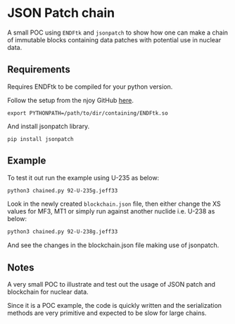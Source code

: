 # JSON Patch chain


A small POC using `ENDFtk` and `jsonpatch` to show how one can make a chain of immutable blocks containing data patches with potential use in nuclear data.


## Requirements

Requires ENDFtk to be compiled for your python version.

Follow the setup from the njoy GitHub [here](https://github.com/njoy/ENDFtk).


`export PYTHONPATH=/path/to/dir/containing/ENDFtk.so`


And install jsonpatch library.

`pip install jsonpatch`


## Example

To test it out run the example using U-235 as below:

```bash
python3 chained.py 92-U-235g.jeff33
```

Look in the newly created `blockchain.json` file, then either change the XS values for MF3, MT1 or simply run against another nuclide i.e. U-238 as below:

```bash
python3 chained.py 92-U-238g.jeff33
```

And see the changes in the blockchain.json file making use of jsonpatch.


## Notes

A very small POC to illustrate and test out the usage of JSON patch and blockchain for nuclear data.

Since it is a POC example, the code is quickly written and the serialization methods are very primitive and expected to be slow for large chains.
